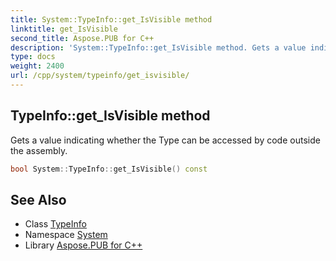 ```yaml
---
title: System::TypeInfo::get_IsVisible method
linktitle: get_IsVisible
second_title: Aspose.PUB for C++
description: 'System::TypeInfo::get_IsVisible method. Gets a value indicating whether the Type can be accessed by code outside the assembly in C++.'
type: docs
weight: 2400
url: /cpp/system/typeinfo/get_isvisible/
---
```

## TypeInfo::get_IsVisible method


Gets a value indicating whether the Type can be accessed by code outside the assembly.

```cpp
bool System::TypeInfo::get_IsVisible() const
```

## See Also

* Class [TypeInfo](../)
* Namespace [System](../../)
* Library [Aspose.PUB for C++](../../../)
